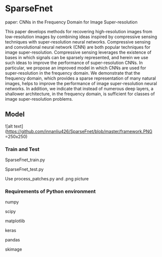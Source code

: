 # SparseFnet
paper: CNNs in the Frequency Domain for Image Super-resolution

This paper develops methods for recovering high-resolution images from low-resolution images by combining ideas inspired by compressive sensing techniques with super-resolution neural networks. Compressive sensing and convolutional neural network (CNN) are both popular techniques for image super-resolution. Compressive sensing leverages the existence of bases in which signals can be sparsely represented, and herein we use such ideas to improve the performance of super-resolution CNNs. In particular, we propose an improved model in which CNNs are used for super-resolution in the frequency domain. We demonstrate that the frequency domain, which provides a sparse representation of many natural images, helps to improve the performance of image super-resolution neural networks. In addition, we indicate that instead of numerous deep layers, a shallower architecture, in the frequency domain, is sufficient for classes of image super-resolution problems. 


## Model
![alt text](https://github.com/innanliu426/SparseFnet/blob/master/framework.PNG =250x250)

### Train and Test
SparseFnet_train.py

SparseFnet_test.py

Use process_patches.py and .png picture 


### Requirements of Python environment 
numpy

scipy

matplotlib

keras

pandas

skimage
   
   
